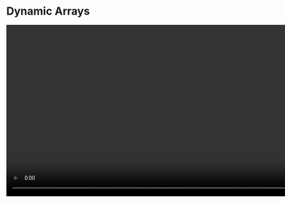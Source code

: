 # Dynamic Arrays

<video src="https://youtu.be/MwwbgqG6bSk?feature=shared" width="900" mini-player="true"/>



## Interfaces &amp; Data Structures

<table>
<tr>
<td>
<procedure style="choices">
<b>Interface</b>
<step>In programming, an interface is a blueprint or contract that defines a set of methods or behaviors that a class must implement.</step>
<step>An interface specifies the method signatures (function declarations) and sometimes constants or properties that a class implementing the interface should provide.</step>
<step>Interfaces enable polymorphism and provide a way to define common behavior that multiple classes can adhere to.</step>
<step>In many programming languages, including Java and C#, interfaces are used to achieve abstraction and enforce a certain level of consistency and structure across related classes.</step>
</procedure>
</td>
<td>
<procedure style="choices">
<b>Data Structures</b>
<step>In programming, a data structure is a way of organizing and storing data to enable efficient manipulation and access.</step>
<step>Data structures define how data is organized, stored, and accessed in computer memory.</step>
<step>Different data structures are designed to handle specific types of data and perform operations such as insertion, deletion, searching, and sorting.</step>
<step>Common examples of data structures include arrays, linked lists, stacks, queues, trees, graphs, and hash tables.
</step>
</procedure>
</td>
</tr>
</table>



## Static Arrays

### Definition

<note>
<procedure style="choices">
<img src="https://media.geeksforgeeks.org/wp-content/cdn-uploads/Array-In-C.png" alt=""/>
<step>An array is a contiguous sequence of elements of the same type</step>
<step>Each element can be accessed using an <code>index</code></step>
</procedure>
</note>

### Declaration

<procedure style="choices">
<img src="https://media.geeksforgeeks.org/wp-content/cdn-uploads/Array-Declaration-In-C.png" alt=""/>

<deflist collapsible="true" default-state="collapsed">
<def title="Array declaration by specifying size">

```c++
// array declaration by specifying size  
int a[3];
```
</def>
<def title="Declare an array of user specified size">

```c++
// can also declare an array of user specified size
// (must be const for many compilers!)  
int s = 3;
int a[s];
```
</def>
<def title="Declare and initialize elements">

```c++
// can declare and initialize elements  
double arr[] = { 10.0, 20.0, 30.0, 40.0 };
// size is implicitly understood by the compiler 
// when initialized at declaration
```
</def>
<def title="Declare and initialize elements">

```c++
// alternative way  
int arr[5] = { 1, 2, 3 };
// size is explicitly manipulated for the compiler
// size = 5, element count = 3, empty elements remaining = 2 
```
</def>
<def title="What is the common theme in these array declarations?">
<warning>All of these declarations must have a size instantiated whether explicitly or implicitly...</warning>
</def>
</deflist>
</procedure>

[Try it...](https://pythontutor.com/iframe-embed.html#code=//%20Example%20C%2B%2B%20code%20for%20OPT%0Aint%20main%28%29%20%7B%0A%20%20float%20var1%3B%0A%20%20float%20var2%3B%0A%20%20int%20static_array%5B10%5D%3B%0A%20%20int%20*static_array_heap%20%3D%20new%20int%20%5B10%5D%3B%0A%20%20//%20...%0A%20%20//%20work%20with%20this%20array%0A%20%20//%20...%0A%20%20delete%20%5B%5D%20static_array_heap%3B%0A%20%20return%200%3B%0A%7D&amp;codeDivHeight=400&amp;codeDivWidth=350&amp;cumulative=false&amp;curInstr=0&amp;heapPrimitives=nevernest&amp;origin=opt-frontend.js&amp;py=cpp_g%2B%2B9.3.0&amp;rawInputLstJSON=%5B%5D&amp;textReferences=false)

## Static v. Dynamic Arrays

<table>
<tr>
    <th></th>
    <th>Static Arrays</th>
    <th>Dynamic Arrays</th>
</tr>
<tr>
    <td>Memory Allocation</td>
    <td>Fixed size at compile time</td>
    <td>Can dynamically resize during runtime</td>
</tr>
<tr>
    <td>Size Modification</td>
    <td>Fixed size, cannot be changed</td>
    <td>Size can be changed dynamically as needed</td>
</tr>
<tr>
    <td>Memory Management</td>
    <td>Less flexible, may lead to memory wastage</td>
    <td>Efficient memory usage, adapts to actual needs</td>
</tr>
<tr>
    <td>Access Time</td>
    <td>Constant time O(1)</td>
    <td>Constant time O(1) for random access, but may involve resizing which is O(n) on average</td>
</tr>
<tr>
    <td>Memory Location</td>
    <td>Contiguous block of memory</td>
    <td>Non-contiguous, allocated in heap</td>
</tr>
<tr>
    <td>Initialization</td>
    <td>Must specify size at the beginning</td>
    <td>Can start with a smaller size and grow as needed</td>
</tr>
<tr>
    <td>Complexity</td>
    <td>Simplicity in implementation</td>
    <td>More complex due to dynamic resizing</td>
</tr>
<tr>
    <td>Compile-Time Errors</td>
    <td>Detectable at compile time</td>
    <td>Runtime errors possible if size is exceeded</td>
</tr>
<tr>
    <td>Usage</td>
    <td>Suitable when size is known in advance</td>
    <td>Suitable when the size is unpredictable or may change dynamically</td>
</tr>
</table>



## Dynamic Arrays

<procedure style="choices">
<b>Dynamically allocated arrays that change their size over time</b>
<step>can <format color="GreenYellow">grow</format> and <format color="GreenYellow">shrink</format> automatically</step>
<step><img src="https://www.technotification.com/wp-content/uploads/2018/08/Screen-Shot-2018-08-03-at-3.21.32-PM-1024x287.png" alt=""/></step>
</procedure>

<table style="none">
<tr>
<td>



```plantuml

@startuml

class DynamicArray {
- data : T*
- size : size_t
- capacity : size_t
..
+ DynmaicArray()
+ DynamicArray(size_t initialSize)
+ DynamicArray(const DynamicArray& other)
+ ~DynamicArray()
+ operator=(const DynamicArray& other)
+ void pushBack(const T& element)
+ void popBack()
+ T& operator[](size_t index) const
+ size_t getSize() const
+ size_t getCapacity() const
+ void resize(size_t newSize)

..

}

@enduml

```

<a href="https://en.cppreference.com/w/cpp/container/vector">CPPReference : std::vector</a>

</td>
<td>

<deflist collapsible="true" default-state="collapsed">
<def title="Key Elements">
    <deflist>
        <def title="data">
            <p>Pointer to the underlying array</p>
        </def>
        <def title="size">
            <p>Current number of elements in the array</p>
        </def>
        <def title="capacity">
            <p>Total capacity of the array</p>
        </def>
    </deflist>
</def>
</deflist>

<deflist collapsible="true" default-state="collapsed">
<def title="Public Methods">
    <deflist>
        <def title="DynamicArray()">
            <p>Default constructor</p>
        </def>
        <def title="DynamicArray(size_t initialSize)">
            <p>Constructor with an initial size</p>
        </def>
        <def title="DynamicArray(const DynamicArray&amp; other)">
            <p>Copy constructor</p>
        </def>  
        <def title="~DynamicArray()">
            <p>Destructor</p>
        </def>
        <def title="operator=(const DynamicArray&amp; other)">
            <p>Assignment operator</p>  
        </def>
        <def title="pushBack(const T&amp; element)">
            <p>Adds an element to the end</p>
        </def>
        <def title="popBack()">
            <p>Removes the last element</p>
        </def> 
        <def title="operator[](size_t index) const">
            <p>Overloaded subscript operator for element access</p>
        </def>
        <def title="getSize() const">
            <p>Returns the current size</p>
        </def>
        <def title="getCapacity() const">
            <p>Returns the current capacity</p>
        </def>
        <def title="resize(size_t newSize)">
            <p>Resizes the array</p>
        </def>
    </deflist>
</def>
</deflist>


<procedure style="choices">
<b>Operations on arrays</b>
<step><code-block lang="tex"> append\ :: \ ??</code-block></step>
<step><code-block lang="tex"> remove\ :: \ ??</code-block></step>
<step><code-block lang="tex"> get\ :: \Theta(1)</code-block></step>
<step><code-block lang="tex"> set\ :: \Theta(1)</code-block></step>
</procedure>

<deflist collapsible="true" default-state="collapsed">
    <def title="What are the time complexities of append and remove?">
        These will vary, based on where the event takes place.
    </def>
</deflist>
</td>
</tr>
</table>

<note>
<b>Background</b>
<p>Consider a dynamic array that needs to be resized when it reaches full capacity. Resizing involves creating a new array, copying elements from the old array to the new one, and deallocating the old array.
</p>
</note>

<deflist collapsible="true" default-state="collapsed">
<def title="Individual Operation Analysis">
<procedure style="choices">
<code-block lang="tex"> \text{Appending an Element : } O(1) </code-block>
<step><code-block lang="tex"> \text{Appending an element to the dynamic array typically takes constant time.} </code-block></step>
</procedure>
<procedure style="choices">
<code-block lang="tex"> \text{Resizing Operation : } O(n) </code-block>
<step>
<code-block lang="tex"> \text{Resizing, however, involves copying all elements from the old array  } </code-block><br/>
<code-block lang="tex"> \text{to the new array, which takes linear time proportional to the number } </code-block><br/>
<code-block lang="tex"> \text{number of elements in the array.} </code-block></step>
</procedure>
</def>
</deflist>

<deflist collapsible="true" default-state="collapsed">
<def title="Amortized Analysis">
<procedure style="choices">
<code-block lang="tex"> \text{Sequence of Operations} </code-block>
<step><code-block lang="tex"> \text{Suppose we perform a sequence of operations, where each operation} </code-block><br/>
<code-block lang="tex"> \text{ includes either appending an element or resizing.} </code-block></step>
</procedure>
<procedure style="choices">
<code-block lang="tex"> \text{Amortized Cost Calculation} </code-block>
<step><code-block lang="tex"> \text{The amortized cost is calculated as the total cost of the sequence } </code-block><br/>
<code-block lang="tex"> \text{divided by the number of operations.} </code-block></step>
</procedure>
<procedure style="choices">
<code-block lang="tex"> \text{Amortized Cost for Append : } Average = O(1) </code-block>
<step><code-block lang="tex"> \text{Most appends are } O(1), \text{ contributing a constant cost.} </code-block></step>
</procedure>
<procedure style="choices">
<code-block lang="tex"> \text{Occasional Resize : } Amortized = O(n) </code-block>
<step><code-block lang="tex"> \text{When a resize occurs, it incurs a cost of } O(n), </code-block><br/>
<code-block lang="tex"> \text{but this cost is spread across all the appends that necessitated the resize.} </code-block></step>
</procedure>
<procedure style="choices">
<code-block lang="tex"> \text{Amortized Analysis Result} </code-block>
<step><code-block lang="tex"> \text{Despite occasional } O(n) \text{ operations, the amortized cost } </code-block><br/>
<code-block lang="tex"> \text{per operation remains because the cost of resizing is } </code-block><br/>
<code-block lang="tex"> \text{distributed across multiple appends.} </code-block></step>
</procedure>
</def>
</deflist>

<deflist collapsible="true" default-state="collapsed">
<def title="Relevance of Amortized Analysis">
<procedure style="choices">
<code-block lang="tex"> \text{Smoothing Out Costs}</code-block>
<step><code-block lang="tex"> \text{Amortized analysis helps in smoothing out the costs of individual} </code-block><br/>
<code-block lang="tex"> \text{operations over a sequence, providing a more balanced view of the} </code-block><br/>
<code-block lang="tex"> \text{algorithm’s performance.} </code-block></step>
</procedure>
<procedure style="choices">
<code-block lang="tex"> \text{Ensuring Predictable Performance} </code-block>
<step><code-block lang="tex"> \text{It ensures that the average cost per operation remains reasonable,} </code-block><br/>
<code-block lang="tex"> \text{even if some operations are more expensive than others.} 
</code-block></step>
</procedure>
<procedure style="choices">
<code-block lang="tex"> \text{Use Cases} </code-block>
<step><code-block lang="tex"> \text{Amortized analysis is commonly applied to data structures like} </code-block><br/>
<code-block lang="tex"> \text{dynamic arrays, hash tables, and certain tree structures where occasional} </code-block><br/>
<code-block lang="tex"> \text{expensive operations are offset by a sequence of less expensive operations.} </code-block></step>
</procedure>
</def>
</deflist>

<tip>
<b>First, Try...</b>

<code-block lang="tex"> \text{Start wth an empty array} </code-block><br/>
<code-block lang="tex"> \text{For every } append </code-block>

- <code-block lang="tex"> \text{increase the size of the array by 1} </code-block>
- <code-block lang="tex"> \text{then write the new element} </code-block>

<code-block lang="tex"> \text{For every } remove\_last </code-block>

- <code-block lang="tex"> \text{remove the last element } </code-block>
- <code-block lang="tex"> \text{then decrease the size of the array by 1} </code-block>
</tip>


## Analyzing Cost

<tabs>
<tab title="Grow by 1">

<procedure>
<code-block lang="tex"> \text{Count array accesses (reads and writes) of adding first } n = 2 \text{ elements}</code-block><br/>
<step><code-block lang="tex"> \text{will ignore the cost of allocating/de-allocating arrays}</code-block><br/></step>
</procedure>

<table>
<tr>
<td>

<table>
<tr>
<th><code-block lang="tex"> n</code-block></th>
<th><code-block lang="tex"> append</code-block></th>
<th><code-block lang="tex"> copy</code-block></th>
</tr>
<tr>
<td></td>
<td></td>
<td></td>
</tr>
<tr>
<td></td>
<td></td>
<td></td>
</tr>
<tr>
<td></td>
<td></td>
<td></td>
</tr>
<tr>
<td></td>
<td></td>
<td></td>
</tr>
<tr>
<td></td>
<td></td>
<td></td>
</tr>
<tr>
<td></td>
<td></td>
<td></td>
</tr>
<tr>
<td></td>
<td></td>
<td></td>
</tr>
</table>

</td>
<td>
<note>
<code-block lang="tex"> \text{Each row indicates the number of reads and writes} </code-block><br/>
<code-block lang="tex"> \text{necessary for appending an element into }  </code-block><br/>
<code-block lang="tex"> \text{an existing array of length } n </code-block>
</note>
<br/><br/>
<code-block lang="tex">
\begin{align*}
n + \sum_{i = 0}^{n - 1} i^2 & = n + n^2 - n \\
\\
& \Theta(n^2) \\
\end{align*}
</code-block>
<br/><br/>
<tip>
Think ,<a href="https://youtu.be/L3PMWMKI0YU">arithmetic sequences</a> and <a href="https://youtu.be/7Weu-TwS-S0">arithmetic series</a>
</tip>

</td>
</tr>
</table>

</tab>
<tab title="Doubling array">

<table>
<tr>
<td>
<img thumbnail="true" src="https://cdn-images-1.medium.com/max/960/1*9s7_mGUIzA_JcOOw-zQh9Q.png" alt="img" />
<br/><br/>
</td>
<td>
<note>
<code-block lang="tex"> \text{Each row indicates the number of reads and writes} </code-block><br/>
<code-block lang="tex"> \text{necessary for appending an element into }  </code-block><br/>
<code-block lang="tex"> \text{an existing array of length } n </code-block>
</note>
<br/><br/>
<code-block lang="tex">
\begin{align*}
n + \sum_{i = 1}^{log\ n} 2^i & = n + 2^{log\ n + 1} - 1 \\
\\
& \Theta(n) \\
\\
\sum^{n}_{i = 0} c^i & = \frac{c^{n^2 + 1} - 1}{c - 1} \\
\end{align*}
</code-block>
<br/><br/>
<tip>
Think ,<a href="https://youtu.be/2M9LtyHnbnk">geometric sequences</a> and <a href="https://youtu.be/NS-2CpFuW9Q">geometric series</a>
</tip>

</td>
</tr>
</table>

</tab>
<tab title="Proof">
<procedure>
<img thumbnail="true" src="http://127.0.0.1:3000/courses/_build/html/_images/05_s20.png" alt="" />
</procedure>
</tab>
</tabs>

























